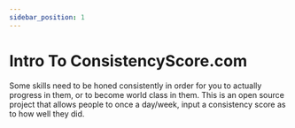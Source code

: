 ```yaml
---
sidebar_position: 1
---
```


# Intro To ConsistencyScore.com

Some skills need to be honed consistently in order for you to actually progress in them, or to become world class in them. 
This is an open source project that allows people to once a day/week, input a consistency score as to how well they did. 
